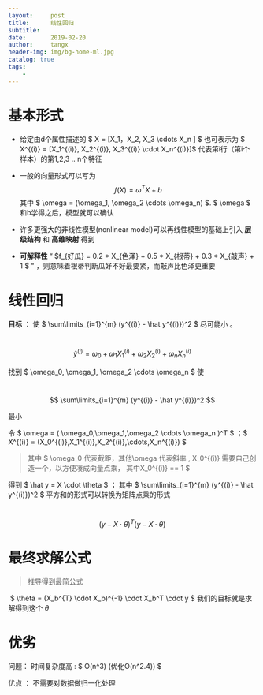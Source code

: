 ```yaml
---
layout:     post
title:      线性回归
subtitle:   
date:       2019-02-20
author:     tangx
header-img: img/bg-home-ml.jpg
catalog: true
tags:
    - 
---
```

# 基本形式

* 给定由d个属性描述的 $ X = [X_1，X_2, X_3 \cdots X_n ] $ 也可表示为 $ X^{(i)} = [X_1^{(i)}, X_2^{(i)}, X_3^{(i)} \cdot X_n^{(i)}] ​$ 代表第i行（第i个样本）的第1,2,3 .. n个特征

* 一般的向量形式可以写为 $$ f(X) = \omega^{T}X + b $$ 其中 $ \omega = (\omega_1, \omega_2 \cdots \omega_n) $. $ \omega $ 和b学得之后，模型就可以确认

* 许多更强大的非线性模型(nonlinear model)可以再线性模型的基础上引入 **层级结构** 和 **高维映射** 得到

* **可解释性** “ $f_{好瓜} = 0.2 * X_{色泽} + 0.5 * X_{根蒂} + 0.3 * X_{敲声} + 1 $ " ，则意味着根蒂判断瓜好不好最要紧，而敲声比色泽更重要

# 线性回归

**目标** ： 使 $ \sum\limits_{i=1}^{m} (y^{(i)} - \hat y^{(i)})^2 $ 尽可能小 。      

​		$$ \hat y^{(i)} = \omega_0 + \omega_1X_1^{(i)} + \omega_2X_2^{(i)} + \omega_nX_n^{(i)} $$ 



找到 $ \omega_0, \omega_1, \omega_2 \cdots \omega_n $ 使 

​		$$ \sum\limits_{i=1}^{m} (y^{(i)} - \hat y^{(i)})^2 $$ 

最小



令 $ \omega = ( \omega_0,\omega_1,\omega_2 \cdots \omega_n )^T $  ；$ X^{(i)} = (X_0^{(i)},X_1^{(i)},X_2^{(i)},\cdots,X_n^{(i)}) $

> 其中 $ \omega_0 代表截距，其他\omega 代表斜率 , X_0^{(i)} 需要自己创造一个，以方便凑成向量点乘， 其中X_0^{(i)} == 1 $



得到 $ \hat y = X \cdot \theta $ ； 其中 $ \sum\limits_{i=1}^{m} (y^{(i)} - \hat y^{(i)})^2 $ 平方和的形式可以转换为矩阵点乘的形式

​		$$ (y - X \cdot \theta)^T(y - X \cdot \theta) $$

# 最终求解公式



> 推导得到最简公式

​		$ \theta = (X_b^{T} \cdot X_b)^{-1} \cdot X_b^T \cdot y $
我们的目标就是求解得到这个 $\theta$

# 优劣

问题： 时间复杂度高 : $ O(n^3) (优化O(n^2.4)) $


优点 ： 不需要对数据做归一化处理
